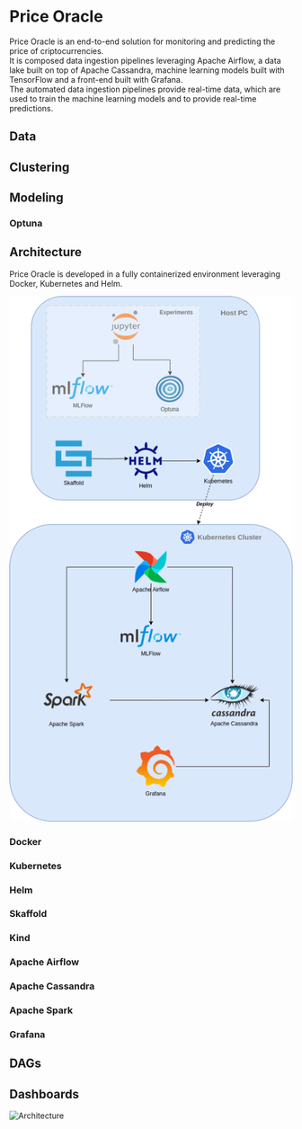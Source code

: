 # Price Oracle

Price Oracle is an end-to-end solution for monitoring and predicting the price of criptocurrencies.  
It is composed data ingestion pipelines leveraging Apache Airflow, a data lake built on top of Apache Cassandra, machine learning models built with TensorFlow and a front-end built with Grafana.  
The automated data ingestion pipelines provide real-time data, which are used to train the machine learning models and to provide real-time predictions.

## Data
## Clustering
## Modeling
### Optuna

## Architecture

Price Oracle is developed in a fully containerized environment leveraging Docker, Kubernetes and Helm.

![image](docs/price-oracle.drawio.png)




### Docker
### Kubernetes
### Helm
### Skaffold
### Kind

### Apache Airflow
### Apache Cassandra
### Apache Spark
### Grafana

## DAGs
## Dashboards

![Architecture](docs/images/architecture.png)